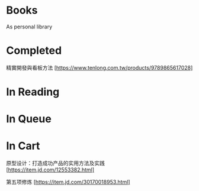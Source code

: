 # Books
As personal library

# Completed

精實開發與看板方法 [https://www.tenlong.com.tw/products/9789865617028]

# In Reading

# In Queue

# In Cart

原型设计：打造成功产品的实用方法及实践 [https://item.jd.com/12553382.html]

第五项修炼 [https://item.jd.com/30170018953.html]
